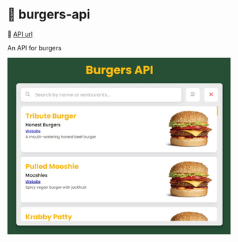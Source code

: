 # 🍔 burgers-api

🔗 [API url](https://my-burger-api.herokuapp.com/burgers)

An API for burgers

![burger](public/images/screen.jpeg)
